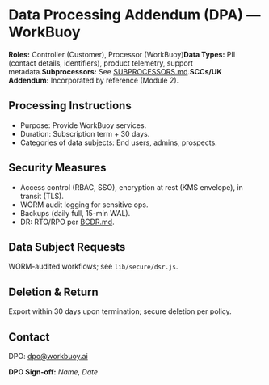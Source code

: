 # Data Processing Addendum (DPA) — WorkBuoy

**Roles:** Controller (Customer), Processor (WorkBuoy)**Data Types:** PII (contact details, identifiers), product telemetry, support metadata.**Subprocessors:** See [SUBPROCESSORS.md](./SUBPROCESSORS.md).**SCCs/UK Addendum:** Incorporated by reference (Module 2).

## Processing Instructions
- Purpose: Provide WorkBuoy services.
- Duration: Subscription term + 30 days.
- Categories of data subjects: End users, admins, prospects.

## Security Measures
- Access control (RBAC, SSO), encryption at rest (KMS envelope), in transit (TLS).
- WORM audit logging for sensitive ops.
- Backups (daily full, 15-min WAL).
- DR: RTO/RPO per [BCDR.md](../BCDR.md).

## Data Subject Requests
WORM-audited workflows; see `lib/secure/dsr.js`.

## Deletion & Return
Export within 30 days upon termination; secure deletion per policy.

## Contact
DPO: dpo@workbuoy.ai

**DPO Sign-off:** _Name, Date_

